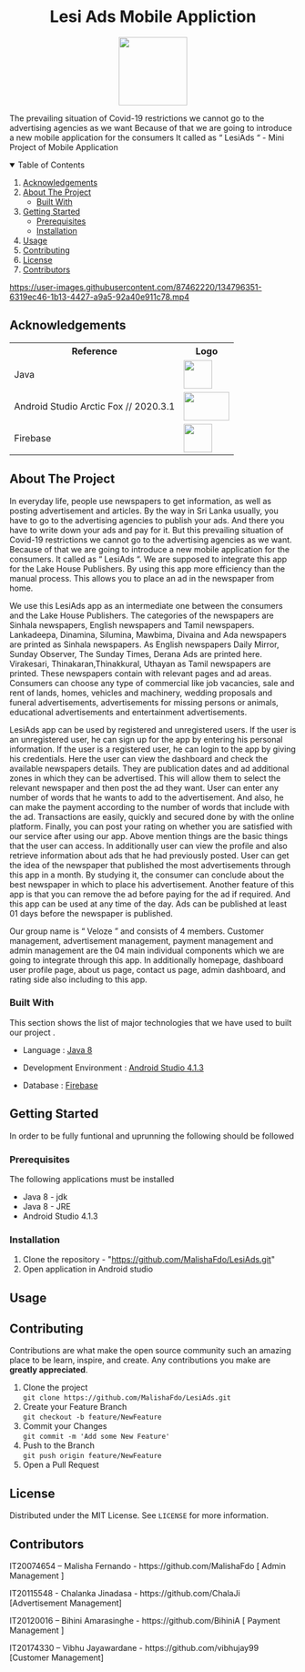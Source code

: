 <h1 align = "center"> <b> Lesi Ads Mobile Appliction </b> </h1> 
<p align="center"> <img src = "https://user-images.githubusercontent.com/87639011/134787680-7ea21c6b-9718-447f-9547-a3d181694fa1.jpeg" width = "120" height = "120" /> </p>

<p> The prevailing situation of Covid-19 restrictions we cannot go to the advertising agencies as we want Because of that we are going to introduce a new mobile application for the consumers It called as “ LesiAds “ - Mini Project of Mobile Application </p>

<!-- TABLE OF CONTENTS -->
<details open="open">
  <summary>Table of Contents</summary>
  <ol>
    <li><a href="#acknowledgements">Acknowledgements</a></li>
    <li>
      <a href="#about-the-project">About The Project</a>
      <ul>
        <li><a href="#built-with">Built With</a></li>
      </ul>
    </li>
    <li>
      <a href="#getting-started">Getting Started</a>
      <ul>
        <li><a href="#prerequisites">Prerequisites</a></li>
        <li><a href="#installation">Installation</a></li>
      </ul>
    </li>
    <li><a href="#usage">Usage</a></li>
    <!--<li><a href="#roadmap">Roadmap</a></li>-->
    <li><a href="#contributing">Contributing</a></li>
    <li><a href="#license">License</a></li>
    <li><a href="#contributors">Contributors</a></li>
  </ol>
</details>

https://user-images.githubusercontent.com/87462220/134796351-6319ec46-1b13-4427-a9a5-92a40e911c78.mp4

##  Acknowledgements
<table>
<tr>
<th>Reference</th>
<th>Logo</th>
</tr>
<tr>
<td>Java</td>
<td> <img src = "https://user-images.githubusercontent.com/87639011/134788324-f7ab182d-6598-44fa-8858-4fd243196b66.png" width = "50" height = "50"/></td>
</tr>
<tr>
<td> Android Studio Arctic Fox // 2020.3.1 </td>
<td> <img src = "https://user-images.githubusercontent.com/87639011/134788376-28187006-0aa8-41d4-8b5f-5e6a8647a10e.jpg" width = "80" height = "50"/></td>
</tr>
<tr>
<td> Firebase </td>
<td> <img src = "https://user-images.githubusercontent.com/87639011/134788327-767240ee-ec86-46ef-8fe6-e84289f56f87.png" width = "50" height = "50"/></td>
</tr> 
</table>

<!-- ABOUT THE PROJECT -->
## About The Project

<p>In everyday life, people use newspapers to get information, as well as posting advertisement and articles. By the way in Sri Lanka usually, you have to go to the advertising agencies to publish your ads. And there you have to write down your ads and pay for it. But this prevailing situation of Covid-19 restrictions we cannot go to the advertising agencies as we want. Because of that we are going to introduce a new mobile application for the consumers. It called as “ LesiAds “. We are supposed to integrate this app for the Lake House Publishers. By using this app more efficiency than the manual process. This allows you to place an ad in the newspaper from home.</p>

<p>We use this LesiAds app as an intermediate one between the consumers and the Lake House Publishers. The categories of the newspapers are Sinhala newspapers, English newspapers and Tamil newspapers. Lankadeepa, Dinamina, Silumina, Mawbima, Divaina and Ada newspapers are printed as Sinhala newspapers. As English newspapers Daily Mirror, Sunday Observer, The Sunday Times, Derana Ads are printed here. Virakesari, Thinakaran,Thinakkural, Uthayan as Tamil newspapers are printed. These newspapers contain with relevant pages and ad areas. Consumers can choose any type of commercial like job vacancies, sale and rent of lands, homes, vehicles and machinery, wedding proposals and funeral advertisements, advertisements for missing persons or animals, educational advertisements and entertainment advertisements.</p>

<p>LesiAds app can be used by registered and unregistered users. If the user is an unregistered user, he can sign up for the app by entering his personal information. If the user is a registered user, he can login to the app by giving his credentials. Here the user can view the dashboard and check the available newspapers details. They are publication dates and ad additional zones in which they can be advertised. This will allow them to select the relevant newspaper and then post the ad they want. User can enter any number of words that he wants to add to the advertisement. And also, he can make the payment according to the number of words that include with the ad. Transactions are easily, quickly and secured done by with the online platform. Finally, you can post your rating on whether you are satisfied with our service after using our app. Above mention things are the basic things that the user can access. In additionally user can view the profile and also retrieve information about ads that he had previously posted. User can get the idea of the newspaper that published the most advertisements through this app in a month. By studying it, the consumer can conclude about the best newspaper in which to place his advertisement. Another feature of this app is that you can remove the ad before paying for the ad if required. And this app can be used at any time of the day. Ads can be published at least 01 days before the newspaper is published.</p>

<p>Our group name is “ Veloze ” and consists of 4 members. Customer management, advertisement management, payment management and admin management are the 04 main individual components which we are going to integrate through this app. In additionally homepage, dashboard user profile page, about us page, contact us page, admin dashboard, and rating side also including to this app.</p>

### Built With

This section shows the list of major technologies that we have used to  built our project . 
* Language : [Java 8](https://www.java.com/en/)

<p align="center"><a href="https://www.java.com/en/" target="_blank"></a></p>

* Development Environment : [Android Studio 4.1.3](https://developer.android.com/studio?gclsrc=ds&gclsrc=ds&gclid=CMfRvbCWqPACFZSzjgodgn8HSg)

<p align="center"><a href="https://developer.android.com/studio?gclsrc=ds&gclsrc=ds&gclid=CMfRvbCWqPACFZSzjgodgn8HSg" target="_blank"></a></p>

* Database : [Firebase](https://firebase.google.com/?gclsrc=ds&gclsrc=ds&gclid=COjAs9qXqPACFZKtjgodGfUPrg)

<p align="center"><a href="https://firebase.google.com/?gclsrc=ds&gclsrc=ds&gclid=COjAs9qXqPACFZKtjgodGfUPrg" target="_blank"></a></p>

<!-- GETTING STARTED -->
## Getting Started

In order to be fully funtional and uprunning the following should be followed

### Prerequisites

The following applications must be installed
* Java 8 - jdk
* Java 8 - JRE
* Android Studio 4.1.3

###  Installation 
  1. Clone the repository - "https://github.com/MalishaFdo/LesiAds.git" <br>
  2. Open application in Android studio
  
<!-- USAGE EXAMPLES -->
## Usage

<!-- CONTRIBUTING -->
## Contributing

Contributions are what make the open source community such an amazing place to be learn, inspire, and create. Any contributions you make are **greatly appreciated**.

1. Clone the project <br>`git clone https://github.com/MalishaFdo/LesiAds.git`
2. Create your Feature Branch<br> `git checkout -b feature/NewFeature`
3. Commit your Changes <br>`git commit -m 'Add some New Feature'`
4. Push to the Branch <br>`git push origin feature/NewFeature`
5. Open a Pull Request

<!-- LICENSE -->
## License

Distributed under the MIT License. See `LICENSE` for more information.

##  Contributors
  <p> IT20074654 – Malisha Fernando - https://github.com/MalishaFdo [ Admin Management ] </p>
  <p> IT20115548 - Chalanka Jinadasa - https://github.com/ChalaJi  [Advertisement Management] </p>
  <p> IT20120016 – Bihini Amarasinghe - https://github.com/BihiniA  [ Payment Management ] </p>
  <p> IT20174330 – Vibhu Jayawardane - https://github.com/vibhujay99 [Customer Management] </p>
  
 



